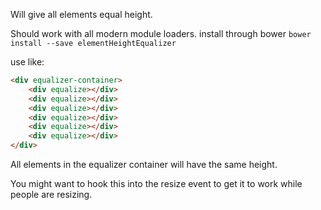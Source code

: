 Will give all elements equal height.

Should work with all modern module loaders.
install through bower `bower install --save elementHeightEqualizer`

use like:

```html
<div equalizer-container>
    <div equalize></div>
    <div equalize></div>
    <div equalize></div>
    <div equalize></div>
    <div equalize></div>
    <div equalize></div>
</div>
```

All elements in the equalizer container will have the same height.

You might want to hook this into the resize event to get it to work while people are resizing.
